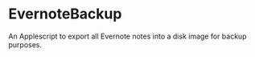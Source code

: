 # EvernoteBackup
An Applescript to export all Evernote notes into a disk image for backup purposes.
